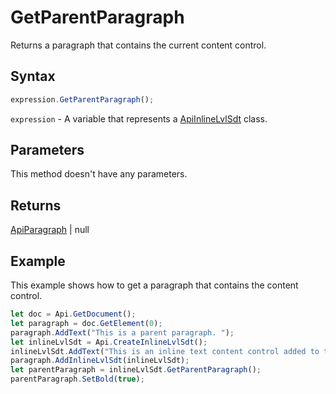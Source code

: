 # GetParentParagraph

Returns a paragraph that contains the current content control.

## Syntax

```javascript
expression.GetParentParagraph();
```

`expression` - A variable that represents a [ApiInlineLvlSdt](../ApiInlineLvlSdt.md) class.

## Parameters

This method doesn't have any parameters.

## Returns

[ApiParagraph](../../ApiParagraph/ApiParagraph.md) | null

## Example

This example shows how to get a paragraph that contains the content control.

```javascript
let doc = Api.GetDocument();
let paragraph = doc.GetElement(0);
paragraph.AddText("This is a parent paragraph. ");
let inlineLvlSdt = Api.CreateInlineLvlSdt();
inlineLvlSdt.AddText("This is an inline text content control added to the paragraph.");
paragraph.AddInlineLvlSdt(inlineLvlSdt);
let parentParagraph = inlineLvlSdt.GetParentParagraph();
parentParagraph.SetBold(true);
```
